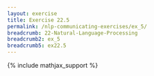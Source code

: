 ```yaml
---
layout: exercise
title: Exercise 22.5
permalink: /nlp-communicating-exercises/ex_5/
breadcrumb: 22-Natural-Language-Processing
breadcrumb2: ex_5
breadcrumb5: ex22.5
---
```


{% include mathjax_support %}

